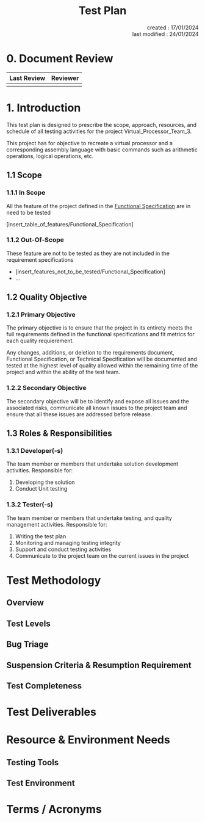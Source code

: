 # <h1 align="center">Test Plan</h1>

<p align="right">created : 17/01/2024<br>last modified : 24/01/2024</p>

# 0. Document Review

| Last Review | Reviewer |
| :----: | :----: |
|  |  |

# 1. Introduction

This test plan is designed to prescribe the scope, approach, resources, and schedule of all testing activities for the project Virtual_Processor_Team_3.

This project has for objective to recreate a virtual processor and a corresponding assembly language with basic commands such as arithmetic operations, logical operations, etc.

## 1.1 Scope

### 1.1.1 In Scope

All the feature of the project defined in the [Functional Specification]() are in need to be tested

[insert_table_of_features/Functional_Specification]

### 1.1.2 Out-Of-Scope

These feature are not to be tested as they are not included in the requirement specifications
- [insert_features_not_to_be_tested/Functional_Specification]
- ...

## 1.2 Quality Objective

### 1.2.1 Primary Objective

The primary objective is to ensure that the project in its entirety meets the full requirements defined in the functional specifications and fit metrics for each quality requierement.

Any changes, additions, or deletion to the requirements document, Functional Specification, or Technical Specification will be documented and tested at the highest level of quality allowed within the remaining time of the project and within the ability of the test team.

### 1.2.2 Secondary Objective

The secondary objective will be to identify and expose all issues and the associated risks, communicate all known issues to the project team and ensure that all these issues are addressed before release.

## 1.3 Roles & Responsibilities

### 1.3.1 Developer(-s)

The team member or members that undertake solution development activities. Responsible for:
1. Developing the solution
2. Conduct Unit testing

### 1.3.2 Tester(-s)
The team member or members that undertake testing, and quality management activities. Responsible for:
1. Writing the test plan
2. Monitoring and managing testing integrity
3. Support and conduct testing activities
4. Communicate to the project team on the current issues in the project

# Test Methodology

## Overview

## Test Levels

## Bug Triage

## Suspension Criteria & Resumption Requirement

## Test Completeness

# Test Deliverables

# Resource & Environment Needs

## Testing Tools

## Test Environment

# Terms / Acronyms

